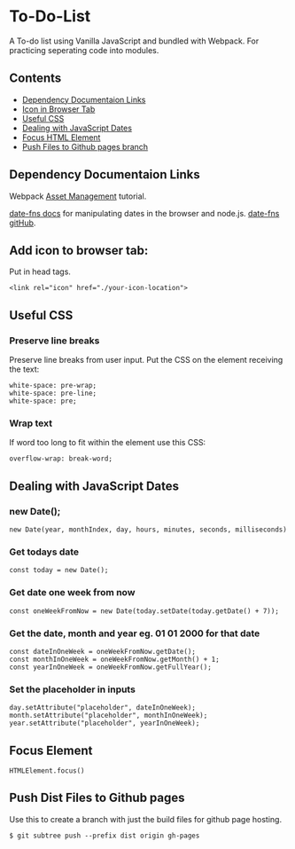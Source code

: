 # To-Do-List

A To-do list using Vanilla JavaScript and bundled with Webpack. For practicing seperating code into modules.

## Contents

- [Dependency Documentaion Links](#dependency-documentaion-links)
- [Icon in Browser Tab](#add-icon-to-browser-tab)
- [Useful CSS](#useful-css)
- [Dealing with JavaScript Dates](#dealing-with-javascript-dates)
- [Focus HTML Element](#focus-element)
- [Push Files to Github pages branch](#push-dist-files-to-github-pages)

## Dependency Documentaion Links

Webpack [Asset Management](https://webpack.js.org/guides/asset-management/) tutorial.

[date-fns docs](https://date-fns.org/docs/Getting-Started) for manipulating dates in the browser and node.js. [date-fns gitHub](https://github.com/date-fns/date-fns).

## Add icon to browser tab:

Put in head tags.

    <link rel="icon" href="./your-icon-location">

## Useful CSS

### Preserve line breaks

Preserve line breaks from user input. Put the CSS on the element receiving the text:

    white-space: pre-wrap;
    white-space: pre-line;
    white-space: pre;

### Wrap text

If word too long to fit within the element use this CSS:

    overflow-wrap: break-word;

## Dealing with JavaScript Dates

### new Date();

    new Date(year, monthIndex, day, hours, minutes, seconds, milliseconds)

### Get todays date

    const today = new Date();

### Get date one week from now

    const oneWeekFromNow = new Date(today.setDate(today.getDate() + 7));

### Get the date, month and year eg. 01 01 2000 for that date

    const dateInOneWeek = oneWeekFromNow.getDate();
    const monthInOneWeek = oneWeekFromNow.getMonth() + 1;
    const yearInOneWeek = oneWeekFromNow.getFullYear();

### Set the placeholder in inputs

    day.setAttribute("placeholder", dateInOneWeek);
    month.setAttribute("placeholder", monthInOneWeek);
    year.setAttribute("placeholder", yearInOneWeek);

## Focus Element

    HTMLElement.focus()

## Push Dist Files to Github pages

Use this to create a branch with just the build files for github page hosting.

    $ git subtree push --prefix dist origin gh-pages

